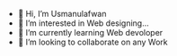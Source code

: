 - 👋 Hi, I’m Usmanulafwan
- 👀 I’m interested in Web designing...
- 🌱 I’m currently learning Web devoloper
- 💞️ I’m looking to collaborate on any Work


<!---
Usmanulafwan/Usmanulafwan is a ✨ special ✨ repository because its `README.md` (this file) appears on your GitHub profile.
You can click the Preview link to take a look at your changes.
--->
